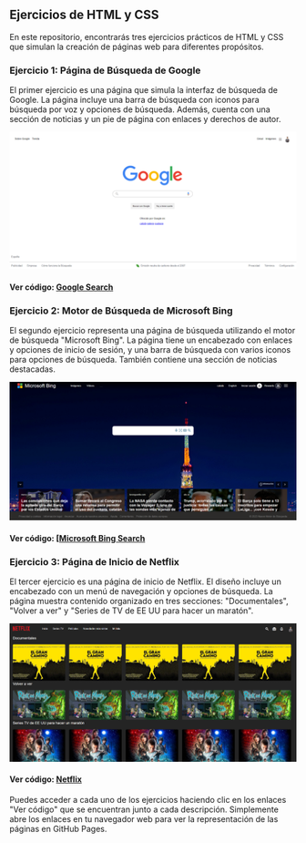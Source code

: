 ## Ejercicios de HTML y CSS

En este repositorio, encontrarás tres ejercicios prácticos de HTML y CSS que simulan la creación de páginas web para diferentes propósitos.

### Ejercicio 1: Página de Búsqueda de Google

El primer ejercicio es una página que simula la interfaz de búsqueda de Google. La página incluye una barra de búsqueda con iconos para búsqueda por voz y opciones de búsqueda. Además, cuenta con una sección de noticias y un pie de página con enlaces y derechos de autor.

![Google Search Page](./imagenes/1.png)

#### Ver código: [Google Search](https://davidtomas98.github.io/T05-CSS3-Layout/Tarea1/index.html)

### Ejercicio 2: Motor de Búsqueda de Microsoft Bing

El segundo ejercicio representa una página de búsqueda utilizando el motor de búsqueda "Microsoft Bing". La página tiene un encabezado con enlaces y opciones de inicio de sesión, y una barra de búsqueda con varios iconos para opciones de búsqueda. También contiene una sección de noticias destacadas.

![Microsoft Bing Search Page](./imagenes/2.png)

#### Ver código: [[Microsoft Bing Search](https://davidtomas98.github.io/T05-CSS3-Layout/Tarea2/index.html)

### Ejercicio 3: Página de Inicio de Netflix

El tercer ejercicio es una página de inicio de Netflix. El diseño incluye un encabezado con un menú de navegación y opciones de búsqueda. La página muestra contenido organizado en tres secciones: "Documentales", "Volver a ver" y "Series de TV de EE UU para hacer un maratón".

![Netflix Homepage](./imagenes/3.png)

#### Ver código: [Netflix](https://davidtomas98.github.io/T05-CSS3-Layout/Tarea3/index.html)

Puedes acceder a cada uno de los ejercicios haciendo clic en los enlaces "Ver código" que se encuentran junto a cada descripción. Simplemente abre los enlaces en tu navegador web para ver la representación de las páginas en GitHub Pages.
